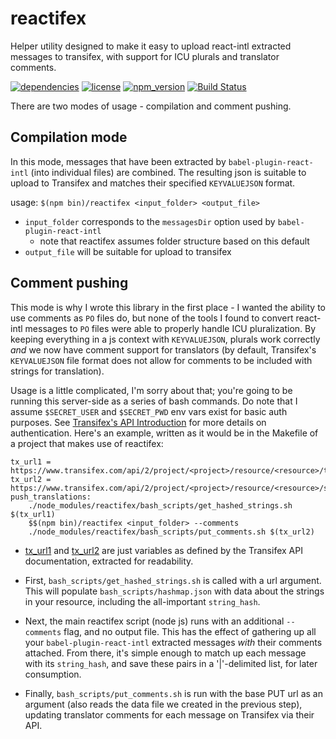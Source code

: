 # reactifex

Helper utility designed to make it easy to upload react-intl extracted messages to transifex, with support for ICU plurals and translator comments.

[![dependencies](https://img.shields.io/badge/dependencies-none-brightgreen.svg)](reactifex)
[![license](https://img.shields.io/npm/l/reactifex.svg)](reactifex)
[![npm_version](https://img.shields.io/npm/v/reactifex.svg)](reactifex)
[![Build Status](https://github.com/edx/reactifex/workflows/Node%20CI/badge.svg?branch=master)](https://github.com/edx/reactifex/actions?query=workflow%3A%22Node+CI%22)

There are two modes of usage - compilation and comment pushing.

## Compilation mode

In this mode, messages that have been extracted by `babel-plugin-react-intl` (into individual files) are combined. The resulting json is suitable to upload to Transifex and matches their specified `KEYVALUEJSON` format.

usage: `$(npm bin)/reactifex <input_folder> <output_file>`
  - `input_folder` corresponds to the `messagesDir` option used by `babel-plugin-react-intl`
    - note that reactifex assumes folder structure based on this default
  - `output_file` will be suitable for upload to transifex

## Comment pushing

This mode is why I wrote this library in the first place - I wanted the ability to use comments as `PO` files do, but none of the tools I found to convert react-intl messages to `PO` files were able to properly handle ICU pluralization. By keeping everything in a js context with `KEYVALUEJSON`, plurals work correctly *and* we now have comment support for translators (by default, Transifex's `KEYVALUEJSON` file format does not allow for comments to be included with strings for translation).

Usage is a little complicated, I'm sorry about that; you're going to be running this server-side as a series of bash commands. Do note that I assume `$SECRET_USER` and `$SECRET_PWD` env vars exist for basic auth purposes. See [Transifex's API Introduction](https://docs.transifex.com/api/introduction) for more details on authentication. Here's an example, written as it would be in the Makefile of a project that makes use of reactifex:

```
tx_url1 = https://www.transifex.com/api/2/project/<project>/resource/<resource>/translation/<default_language_code>/strings/
tx_url2 = https://www.transifex.com/api/2/project/<project>/resource/<resource>/source/
push_translations:
    ./node_modules/reactifex/bash_scripts/get_hashed_strings.sh $(tx_url1)
    $$(npm bin)/reactifex <input_folder> --comments
    ./node_modules/reactifex/bash_scripts/put_comments.sh $(tx_url2)
```

  - [tx_url1](https://docs.transifex.com/api/translation-strings#identifying-strings-using-hashes) and [tx_url2](https://docs.transifex.com/api/resource-strings) are just variables as defined by the Transifex API documentation, extracted for readability.

  - First, `bash_scripts/get_hashed_strings.sh` is called with a url argument. This will populate `bash_scripts/hashmap.json` with data about the strings in your resource, including the all-important `string_hash`.

  - Next, the main reactifex script (node js) runs with an additional `--comments` flag, and no output file. This has the effect of gathering up all your `babel-plugin-react-intl` extracted messages *with* their comments attached. From there, it's simple enough to match up each message with its `string_hash`, and save these pairs in a '|'-delimited list, for later consumption.

  - Finally, `bash_scripts/put_comments.sh` is run with the base PUT url as an argument (also reads the data file we created in the previous step), updating translator comments for each message on Transifex via their API.
